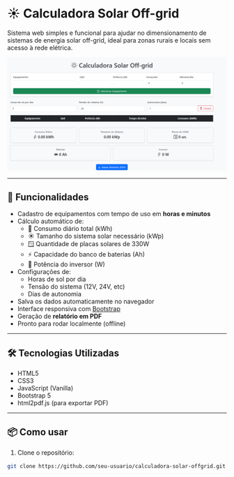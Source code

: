 # ☀️ Calculadora Solar Off-grid

Sistema web simples e funcional para ajudar no dimensionamento de sistemas de energia solar off-grid, ideal para zonas rurais e locais sem acesso à rede elétrica.

![screenshot](https://github.com/jonas30rs/calculadora-solar/blob/main/Captura%20de%20tela%202025-04-05%20223726.png) <!-- Você pode trocar por uma imagem real do sistema -->

---

## 🚀 Funcionalidades

- Cadastro de equipamentos com tempo de uso em **horas e minutos**
- Cálculo automático de:
  - 🔋 Consumo diário total (kWh)
  - ☀️ Tamanho do sistema solar necessário (kWp)
  - 🪟 Quantidade de placas solares de 330W
  - ⚡ Capacidade do banco de baterias (Ah)
  - 🔌 Potência do inversor (W)
- Configurações de:
  - Horas de sol por dia
  - Tensão do sistema (12V, 24V, etc)
  - Dias de autonomia
- Salva os dados automaticamente no navegador
- Interface responsiva com [Bootstrap](https://getbootstrap.com)
- Geração de **relatório em PDF**
- Pronto para rodar localmente (offline)

---

## 🛠️ Tecnologias Utilizadas

- HTML5
- CSS3
- JavaScript (Vanilla)
- Bootstrap 5
- html2pdf.js (para exportar PDF)

---

## 📦 Como usar

1. Clone o repositório:

```bash
git clone https://github.com/seu-usuario/calculadora-solar-offgrid.git
